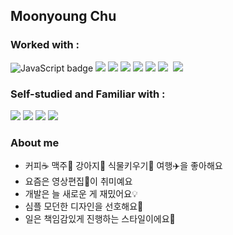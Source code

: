 ## Moonyoung Chu

### Worked with :
<p>
  <img title="JavaScript" alt="JavaScript badge" src="https://img.shields.io/badge/ES6-JavaScript-FFCA28?style=flat-square&logo=javascript" />
  <img src="https://img.shields.io/badge/-React-61DAFB?style=flat-square&logo=React&logoColor=black" />
  <img src="https://img.shields.io/badge/-TypeScript-3178C6?logo=TypeScript&logoColor=white&style=flat-square" />
  <img src="https://img.shields.io/badge/-Next.js-black?logo=Next.js&logoColor=white&style=flat-square" />
  <img src="https://img.shields.io/badge/Node.js-339933?style=flat-square&logo=nodedotjs&logoColor=white" />
  <img src="https://img.shields.io/badge/HTML-E34F26?style=flat-square&logo=HTML5&logoColor=white"/>
  <img src="https://img.shields.io/badge/CSS3-F68212?&logo=CSS3&logoColor=white"/>&nbsp
  <img src="https://img.shields.io/badge/Git/Github-F05032?&logo=Git&logoColor=white&style=flat-square"/>
</p>

### Self-studied and Familiar with :
<p>
  <img src="https://img.shields.io/badge/Tailwind CSS-06B6D4?style=flat-square&logo=Tailwind CSS&logoColor=white"/>
  <img src="https://img.shields.io/badge/Express.js-000000?logo=express&logoColor=white&style=flat-square" />
  <img src="https://img.shields.io/badge/MongoDB-47A248?style=flat-square&logo=MongoDB&logoColor=white"/>
  <img src="https://img.shields.io/badge/Amazon AWS-232F3E?style=flat-square&logo=amazonaws&logoColor=white"/>
<!--   <img src="https://img.shields.io/badge/React Native-61DAFB?style=flat-square&logo=React&logoColor=black" /> -->
</p>


### About me 
- 커피☕️ 맥주🍺 강아지🐶 식물키우기🌿 여행✈️을 좋아해요
- 요즘은 영상편집🎥이 취미예요
- 개발은 늘 새로운 게 재밌어요💡
- 심플 모던한 디자인을 선호해요💎
- 일은 책임감있게 진행하는 스타일이에요🔧
